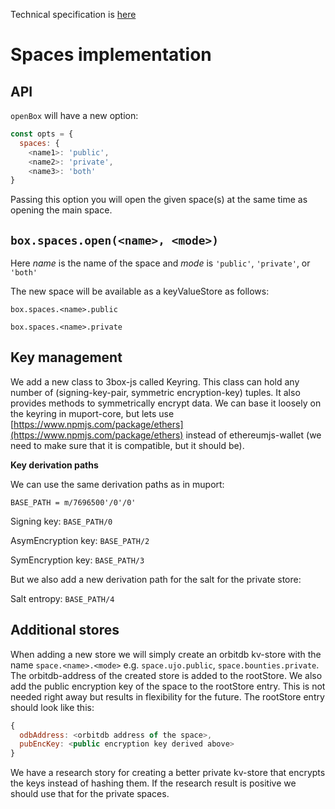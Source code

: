 Technical specification is [here](./spaces-specification.md)
# Spaces implementation

## API

`openBox` will have a new option:
```js
const opts = {
  spaces: {
    <name1>: 'public',
    <name2>: 'private',
    <name3>: 'both'
}
```
Passing this option you will open the given space(s) at the same time as opening the main space.

## `box.spaces.open(<name>, <mode>)`

Here *name* is the name of the space and *mode* is `'public'`, `'private'`, or `'both'`

The new space will be available as a keyValueStore as follows: 

`box.spaces.<name>.public`

`box.spaces.<name>.private`

## Key management

We add a new class to 3box-js called Keyring. This class can hold any number of (signing-key-pair, symmetric encryption-key) tuples. It also provides methods to symmetrically encrypt data. We can base it loosely on the keyring in muport-core, but lets use [https://www.npmjs.com/package/ethers](https://www.npmjs.com/package/ethers) instead of ethereumjs-wallet (we need to make sure that it is compatible, but it should be).

**Key derivation paths**

We can use the same derivation paths as in muport:

`BASE_PATH = m/7696500'/0'/0'`

Signing key: `BASE_PATH/0`

AsymEncryption key: `BASE_PATH/2`

SymEncryption key: `BASE_PATH/3`

But we also add a new derivation path for the salt for the private store:

Salt entropy: `BASE_PATH/4`

## Additional stores

When adding a new store we will simply create an orbitdb kv-store with the name `space.<name>.<mode>` e.g. `space.ujo.public`, `space.bounties.private`. The orbitdb-address of the created store is added to the rootStore. We also add the public encryption key of the space to the rootStore entry. This is not needed right away but results in flexibility for the future. The rootStore entry should look like this:
```js
{
  odbAddress: <orbitdb address of the space>,
  pubEncKey: <public encryption key derived above>
}
```

We have a research story for creating a better private kv-store that encrypts the keys instead of hashing them. If the research result is positive we should use that for the private spaces.
